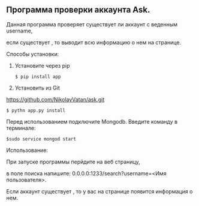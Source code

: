 ## Программа проверки аккаунта Ask.
Данная программа проверяет существует ли аккаунт с веденным username,


если существует , то выводит всю информацию о нем на странице.


Способы установки:


1. Установите через pip


	```$ pip install app``` 


2. Установить из Git


https://github.com/NikolayVatan/ask.git


	$ pythn app.py install 
	

Перед использованием подключите Mongodb.
Введите команду в терминале:

    $sudo service mongod start



Использование:


При запуске программы перйдите на веб страницу,


в поле поиска напишите: 0.0.0.0:1233/search?username=<Имя пользователя>.


Если аккаунт существует , то у вас на странице появится информация о нем.

